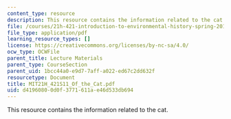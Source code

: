 ```yaml
---
content_type: resource
description: This resource contains the information related to the cat.
file: /courses/21h-421-introduction-to-environmental-history-spring-2011/d41960800d0f3771611ae46d533db694_MIT21H_421S11_Of_the_Cat.pdf
file_type: application/pdf
learning_resource_types: []
license: https://creativecommons.org/licenses/by-nc-sa/4.0/
ocw_type: OCWFile
parent_title: Lecture Materials
parent_type: CourseSection
parent_uid: 1bcc44a0-e9d7-7aff-a022-ed67c2dd632f
resourcetype: Document
title: MIT21H_421S11_Of_the_Cat.pdf
uid: d4196080-0d0f-3771-611a-e46d533db694
---
```

This resource contains the information related to the cat.